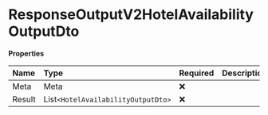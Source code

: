 # ResponseOutputV2HotelAvailabilityOutputDto

**Properties**

| Name   | Type                               | Required | Description |
| :----- | :--------------------------------- | :------- | :---------- |
| Meta   | Meta                               | ❌       |             |
| Result | List`<HotelAvailabilityOutputDto>` | ❌       |             |

<!-- This file was generated by liblab | https://liblab.com/ -->
